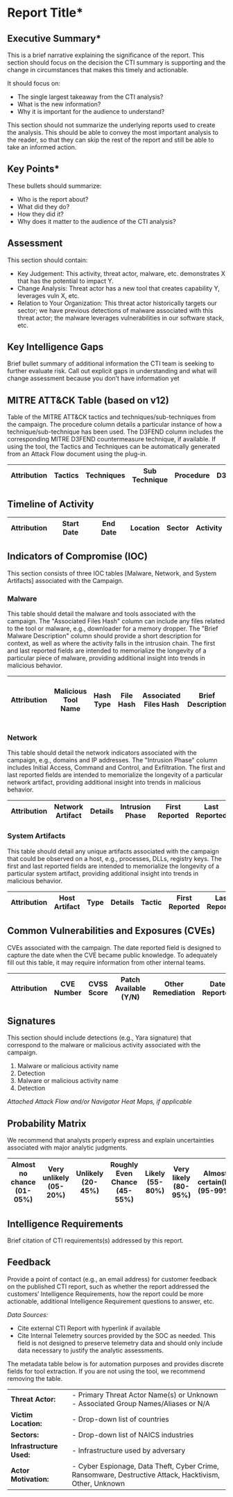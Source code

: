 # Report Title*

## Executive Summary*

This is a brief narrative explaining the significance of the report. This section should focus on the decision the CTI summary is supporting and the change in circumstances that makes this timely and actionable.

It should focus on:

* The single largest takeaway from the CTI analysis?
* What is the new information?
* Why it is important for the audience to understand?

This section should not summarize the underlying reports used to create the analysis.
This should be able to convey the most important analysis to the reader, so that they can skip the rest of the report and still be able to take an informed action.

## Key Points*

These bullets should summarize:

* Who is the report about?
* What did they do?
* How they did it?
* Why does it matter to the audience of the CTI analysis?

## Assessment

This section should contain:

* Key Judgement: This activity, threat actor, malware, etc. demonstrates X that has the potential to impact Y.
* Change Analysis: Threat actor has a new tool that creates capability Y, leverages vuln X, etc.
* Relation to Your Organization: This threat actor historically targets our sector; we have previous detections of malware associated with this threat actor; the malware leverages vulnerabilities in our software stack, etc.

## Key Intelligence Gaps

Brief bullet summary of additional information the CTI team is seeking to further evaluate risk. Call out explicit gaps in understanding and what will change assessment because you don’t have information yet

## MITRE ATT&CK Table (based on v12)

Table of the MITRE ATT&CK tactics and techniques/sub-techniques from the campaign. The procedure column details a particular instance of how a technique/sub-technique has been used. The D3FEND column includes the corresponding MITRE D3FEND countermeasure technique, if available. If using the tool, the Tactics and Techniques can be automatically generated from an Attack Flow document using the plug-in.

|Attribution|Tactics|Techniques|Sub Technique|Procedure|D3FEND|Deployed Control|
|---|---|---|---|---|---|---|


## Timeline of Activity

|Attribution|Start Date|End Date|Location|Sector|Activity|
|---|---|---|---|---|---|


## Indicators of Compromise (IOC)

This section consists of three IOC tables [Malware, Network, and System Artifacts] associated with the Campaign.

### Malware

This table should detail the malware and tools associated with the campaign. The "Associated Files Hash" column can include any files related to the tool or malware, e.g., downloader for a memory dropper. The "Brief Malware Description" column should provide a short description for context, as well as where the activity falls in the intrusion chain. The first and last reported fields are intended to memorialize the longevity of a particular piece of malware, providing additional insight into trends in malicious behavior.

|Attribution|Malicious Tool Name|Hash Type|File Hash|Associated Files Hash|Brief Description|Malware Analysis Report (Hyperlink, or N/A)|First Reported|Last Reported|
|---|---|---|---|---|---|---|---|---|


### Network

This table should detail the network indicators associated with the campaign, e.g., domains and IP addresses. The "Intrusion Phase" column includes Initial Access, Command and Control, and Exfiltration. The first and last reported fields are intended to memorialize the longevity of a particular network artifact, providing additional insight into trends in malicious behavior.

|Attribution|Network Artifact|Details|Intrusion Phase|First Reported|Last Reported|
|---|---|---|---|---|---|


### System Artifacts

This table should detail any unique artifacts associated with the campaign that could be observed on a host, e.g., processes, DLLs, registry keys. The first and last reported fields are intended to memorialize the longevity of a particular system artifact, providing additional insight into trends in malicious behavior.

|Attribution|Host Artifact|Type|Details|Tactic|First Reported|Last Reported|
|---|---|---|---|---|---|---|


## Common Vulnerabilities and Exposures (CVEs)

CVEs associated with the campaign. The date reported field is designed to capture the date when the CVE became public knowledge. To adequately fill out this table, it may require information from other internal teams.

|Attribution|CVE Number|CVSS Score|Patch Available (Y/N)|Other Remediation|Date Reported|Patch Applied (Y/N/UNK/NA)|
|---|---|---|---|---|---|---|


## Signatures

This section should include detections (e.g., Yara signature) that correspond to the malware or malicious activity associated with the campaign.

1. Malware or malicious activity name
  1. Detection
2. Malware or malicious activity name
  1. Detection

_Attached Attack Flow and/or Navigator Heat Maps, if applicable_

## Probability Matrix

We recommend that analysts properly express and explain uncertainties associated with major analytic judgments.

|Almost no chance (01-05%)|Very unlikely (05-20%)|Unlikely (20-45%)|Roughly Even Chance (45-55%)|Likely (55-80%)|Very likely (80-95%)|Almost certain(ly) (95-99%)|
|---|---|---|---|---|---|---|


## Intelligence Requirements

Brief citation of CTI requirements(s) addressed by this report.

## Feedback

Provide a point of contact (e.g., an email address) for customer feedback on the published CTI report, such as whether the report addressed the customers’ Intelligence Requirements, how the report could be more actionable, additional Intelligence Requirement questions to answer, etc.

*Data Sources:*

* Cite external CTI Report with hyperlink if available
* Cite Internal Telemetry sources provided by the SOC as needed. This field is not designed to preserve telemetry data and should only include data necessary to justify the analytic assessments.

The metadata table below is for automation purposes and provides discrete fields for tool extraction. If you are not using the tool, we recommend removing the table.

|   |   |
|---|---|
| **Threat Actor:** | - Primary Threat Actor Name(s) or Unknown<br/>- Associated Group Names/Aliases or N/A|
| **Victim Location:** | - Drop-down list of countries|
| **Sectors:** | - Drop-down list of NAICS industries|
| **Infrastructure Used:** | - Infrastructure used by adversary|
| **Actor Motivation:** | - Cyber Espionage, Data Theft, Cyber Crime, Ransomware, Destructive Attack, Hacktivism, Other, Unknown|
